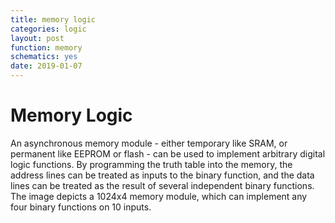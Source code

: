 ```yaml
---
title: memory logic
categories: logic
layout: post
function: memory
schematics: yes
date: 2019-01-07
---
```




# Memory Logic

An asynchronous memory module - either temporary like SRAM, or permanent like EEPROM or flash - can be used to implement arbitrary digital logic functions.
By programming the truth table into the memory, the address lines can be treated as inputs to the binary function, and the data lines can be treated as the result of several independent binary functions. The image depicts a 1024x4 memory module, which can implement any four binary functions on 10 inputs.
